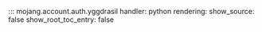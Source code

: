 
::: mojang.account.auth.yggdrasil
    handler: python
    rendering:
        show_source: false
        show_root_toc_entry: false
